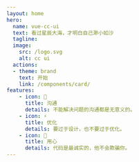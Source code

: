 ```yaml
---
layout: home
hero:
  name: vue-cc-ui
  text: 看过星辰大海，才明白自己渺小如沙
  tagline:
  image:
    src: /logo.svg
    alt: cc ui
  actions:
  - theme: brand
    text: 开始
    link: /components/card/
features:
    - icon: 🖖
      title: 沟通
      details: 不能解决问题的沟通都是无意义的。
    - icon: ⚡
      title: 优化
      details: 要过于设计，也不要过于优化。
    - icon: 🔑
      title: 用心
      details: 代码是最诚实的，他不会欺骗你。
---
```

